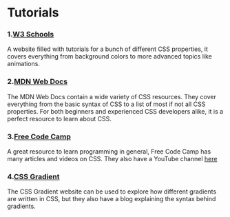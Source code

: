 # Tutorials

### 1.[W3 Schools](https://www.w3schools.com/css/)
A website filled with tutorials for a bunch of different CSS properties, it covers everything from background colors to more advanced topics like animations.

### 2.[MDN Web Docs](https://developer.mozilla.org/en-US/docs/Web/CSS)
The MDN Web Docs contain a wide variety of CSS resources. They cover everything from the basic syntax of CSS to a list of most if not all CSS properties. For both beginners and experienced CSS developers alike, it is a perfect resource to learn about CSS.

### 3.[Free Code Camp ](https://www.freecodecamp.org/)
A great resource to learn programming in general, Free Code Camp has many articles and videos on CSS. They also have a YouTube channel [here](https://www.youtube.com/c/Freecodecamp)

### 4.[CSS Gradient ](https://cssgradient.io/blog/)
The CSS Gradient website can be used to explore how different gradients are written in CSS, but they also have a blog explaining the syntax behind gradients.
